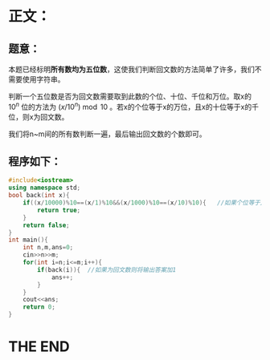 # **正文：**

## 题意：
本题已经标明**所有数均为五位数**，这使我们判断回文数的方法简单了许多，我们不需要使用字符串。

判断一个五位数是否为回文数需要取到此数的个位、十位、千位和万位。取x的 $10^n$ 位的方法为 $(x/10^n)\bmod 10$ 。若x的个位等于x的万位，且x的十位等于x的千位，则x为回文数。

我们将n~m间的所有数判断一遍，最后输出回文数的个数即可。
## 程序如下：
```cpp
#include<iostream>
using namespace std;
bool back(int x){
    if((x/10000)%10==(x/1)%10&&(x/1000)%10==(x/10)%10){   //如果个位等于万位且十位等于千位，此数为回文数
        return true;
    }
    return false;
}
int main(){
    int n,m,ans=0;
    cin>>n>>m;
    for(int i=n;i<=m;i++){
        if(back(i)){  //如果为回文数则将输出答案加1
            ans++;
        }
    }
    cout<<ans;
    return 0;
}
```
# **THE END**